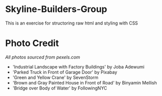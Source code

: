 # Skyline-Builders-Group
This is an exercise for structoring raw html and styling with CSS

# Photo Credit
*All photos sourced from pexels.com*
* 'Industrial Landscape with Factory Buildings' by Joba Adewumi
* 'Parked Truck in Front of Garage Door' by Pixabay
* 'Green and Yellow Crane' by SevenStorm
* 'Brown and Gray Painted House in Front of Road' by Binyamin Mellish
* 'Bridge over Body of Water' by FollowingNYC